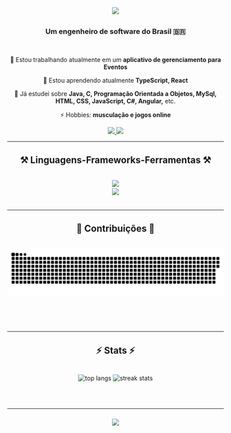 <h1 align="center">
    <img src="https://readme-typing-svg.herokuapp.com/?font=Righteous&size=35&center=true&vCenter=true&width=500&height=70&duration=4000&lines=Oi,+👋;+Eu+sou+Clodoaldo+Sodré!;" />
</h1>

<h3 align="center">Um engenheiro de software do Brasil 🇧🇷</h3>

<br/>

<div align="center">
 
 🔭 Estou trabalhando atualmente em um **aplicativo de gerenciamento para Eventos**
 
 🌱 Estou aprendendo atualmente **TypeScript, React**

 💬 Já estudei sobre **Java, C, Programação Orientada a Objetos, MySql, HTML, CSS, JavaScript, C#, Angular,** etc.

 ⚡ Hobbies: **musculação e jogos online**
 
 </div>
 
<div align="center"> 
  <a href="mailto:clodoaldosodresf@gmail.com">
    <img src="https://img.shields.io/badge/Gmail-333333?style=for-the-badge&logo=gmail&logoColor=red" />
  </a>
  <a href="https://www.linkedin.com/in/clodoaldo-fh/" target="_blank">
    <img src="https://img.shields.io/badge/LinkedIn-0077B5?style=for-the-badge&logo=linkedin&logoColor=white" target="_blank" />
  </a>  
</div>

 <hr/>
 
<h2 align="center">⚒️ Linguagens-Frameworks-Ferramentas ⚒️</h2>
<br/>
<div align="center">    
    <img src="https://skillicons.dev/icons?i=github,javascript,java,cs,react,ts" /><br>
    <img src="https://skillicons.dev/icons?i=mysql,html,css,vscode,eclipse,nodejs,nextjs" />
</div>

<br/>
<hr/>

<div align="center">
  <h2>🐍 Contribuições 🐍</h2>
  <br>
  <img alt="snake eating my contributions" src="https://raw.githubusercontent.com/Closo99/Closo99/output/github-contribution-grid-snake.svg" />
  
  <br/><br/><br/>
</div>

<hr/>

<h2 align="center">⚡ Stats ⚡</h2>
<br>
<div align="center">
    <img width=325 src="https://github-readme-stats.vercel.app/api/top-langs/?username=Closo99&hide=HTML&langs_count=8&layout=compact&theme=react&border_radius=10&size_weight=0.5&count_weight=0.5&exclude_repo=github-readme-stats" alt="top langs" />
  <img width=390 src="https://streak-stats.demolab.com/?user=Closo99&theme=react&border_radius=10" alt="streak stats"/>  
</div>

<br/><br/>
<hr/>

<h3 align="center">
    <img src="https://readme-typing-svg.herokuapp.com/?font=Righteous&size=25&center=true&vCenter=true&width=500&height=70&duration=8000&lines=Obrigado+pela+visita!+✌️;Botões+de+e-mail+ou+Linkedin+para+contato!">
</h3>

<br/>

